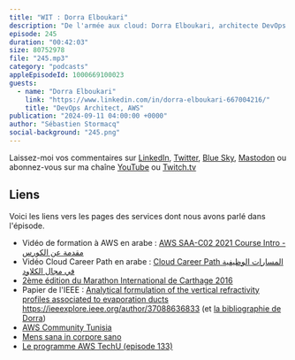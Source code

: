 ```yaml
---
title: "WIT : Dorra Elboukari"
description: "De l'armée aux cloud: Dorra Elboukari, architecte DevOps chez AWS, partage son parcours qui l'a menée d'une carrière militaire à une carrière dans le cloud. Depuis son jeune âge, elle développe une passion pour la technologie et poursuit des études en ingénierie et en cybersécurité. L'intérêt de Dora pour le cloud a été suscité par un collègue qui lui a présenté des vidéos AWS, ce qui l'a incitée à plonger plus profondément dans cette technologie. Elle s'est impliquée dans la communauté AWS en créant des groupes d'utilisateurs et en organisant des événements. La persévérance et le dévouement de Dora ont porté leurs fruits, lui permettant d'obtenir un poste chez AWS et de continuer à contribuer à la communauté."
episode: 245
duration: "00:42:03"
size: 80752978
file: "245.mp3"
category: "podcasts"
appleEpisodeId: 1000669100023
guests:
  - name: "Dorra Elboukari"
    link: "https://www.linkedin.com/in/dorra-elboukari-667004216/"
    title: "DevOps Architect, AWS"
publication: "2024-09-11 04:00:00 +0000"
author: "Sébastien Stormacq"
social-background: "245.png"
---
```


Laissez-moi vos commentaires sur [LinkedIn](https://www.linkedin.com/in/sebastienstormacq/), [Twitter](https://twitter.com/sebsto), [Blue Sky](https://bsky.app/profile/sebsto.bsky.social), [Mastodon](https://awscommunity.social/@sebsto) ou abonnez-vous sur ma chaîne [YouTube](https://www.youtube.com/sebsto) ou [Twitch.tv](https://www.twitch.tv/sebAWS)

## Liens

Voici les liens vers les pages des services dont nous avons parlé dans l'épisode.

- Vidéo de formation à AWS en arabe : [AWS SAA-C02 2021 Course Intro - مقدمة عن الكورس](https://www.youtube.com/watch?v=E3nLSHQtLes&list=PLOoZRfEtk6kWSM_l9xMjDh-_MJXl03-pf)
- Vidéo Cloud Career Path en arabe : [Cloud Career Path المسارات الوظيفية في مجال الكلاود](https://www.youtube.com/watch?v=P3W7SRYuVow)
- [2ème édition du Marathon International de Carthage 2016](https://www.youtube.com/watch?v=smV7JVajkOc)
- Papier de l'IEEE : [Analytical formulation of the vertical refractivity profiles associated to evaporation ducts](https://2020apsursi.org/Papers/ViewPaper.asp?PaperNum=2270)
https://ieeexplore.ieee.org/author/37088636833 (et [la bibliographie de Dorra](https://ieeexplore.ieee.org/author/37088636833))
- [AWS Community Tunisia](https://www.facebook.com/awsCommunityTunisia/photos)
- [Mens sana in corpore sano](https://fr.wikipedia.org/wiki/Mens_sana_in_corpore_sano)
- [Le programme AWS TechU (episode 133)](https://francais.podcast.go-aws.com/web/podcasts/episode_133/index.html)
